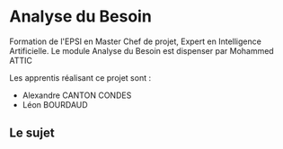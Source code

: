 # Analyse du Besoin
Formation de l'EPSI en Master Chef de projet, Expert en Intelligence Artificielle.
Le module Analyse du Besoin est dispenser par Mohammed ATTIC

Les apprentis réalisant ce projet sont :
- Alexandre CANTON CONDES
- Léon BOURDAUD

## Le sujet

